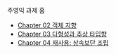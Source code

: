 주영익 과제 홈

- [Chapter 02 객체 지향](/ch02/readme.md)
- [Chapter 03 다형성과 추상 타입향](/ch03/readme.md)
- [Chapter 04 재사용: 상속보단 조립](/ch04/readme.md)
